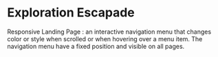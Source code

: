 # Exploration Escapade
Responsive Landing Page : an interactive navigation menu that changes color or style when scrolled or when hovering over a menu item. The navigation menu have a fixed position and visible on all pages. 
